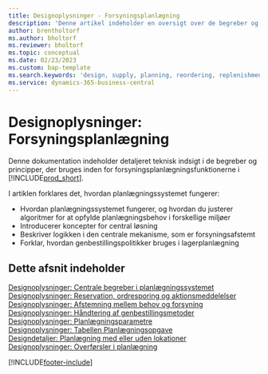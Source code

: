 ```yaml
---
title: Designoplysninger - Forsyningsplanlægning
description: 'Denne artikel indeholder en oversigt over de begreber og principper, der bruges inden for forsyningsplanlægningsfunktionerne i Business Central.'
author: brentholtorf
ms.author: bholtorf
ms.reviewer: bholtorf
ms.topic: conceptual
ms.date: 02/23/2023
ms.custom: bap-template
ms.search.keywords: 'design, supply, planning, reordering, replenishment'
ms.service: dynamics-365-business-central
---
```

# <a name="design-details-supply-planning"></a>Designoplysninger: Forsyningsplanlægning

Denne dokumentation indeholder detaljeret teknisk indsigt i de begreber og principper, der bruges inden for forsyningsplanlægningsfunktionerne i [!INCLUDE[prod_short](includes/prod_short.md)].  

I artiklen forklares det, hvordan planlægningssystemet fungerer:

* Hvordan planlægningssystemet fungerer, og hvordan du justerer algoritmer for at opfylde planlægningsbehov i forskellige miljøer
* Introducerer koncepter for central løsning
* Beskriver logikken i den centrale mekanisme, som er forsyningsafstemt
* Forklar, hvordan genbestillingspolitikker bruges i lagerplanlægning  

## <a name="in-this-section"></a>Dette afsnit indeholder

[Designoplysninger: Centrale begreber i planlægningssystemet](design-details-central-concepts-of-the-planning-system.md)  
[Designoplysninger: Reservation, ordresporing og aktionsmeddelelser](design-details-reservation-order-tracking-and-action-messaging.md)  
[Designoplysninger: Afstemning mellem behov og forsyning](design-details-balancing-demand-and-supply.md)  
[Designoplysninger: Håndtering af genbestillingsmetoder](design-details-handling-reordering-policies.md)  
[Designoplysninger: Planlægningsparametre](design-details-planning-parameters.md)  
[Designoplysninger: Tabellen Planlægningsopgave](design-details-planning-assignment-table.md)  
[Designdetaljer: Planlægning med eller uden lokationer](production-planning-with-without-locations.md)  
[Designoplysninger: Overførsler i planlægning](design-details-transfers-in-planning.md)

[!INCLUDE[footer-include](includes/footer-banner.md)]
